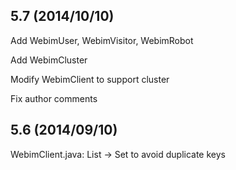 5.7 (2014/10/10)
----------------

Add WebimUser, WebimVisitor, WebimRobot

Add WebimCluster

Modify WebimClient to support cluster

Fix author comments


5.6 (2014/09/10)
--------------------

WebimClient.java: List<String> -> Set<String> to avoid duplicate keys
